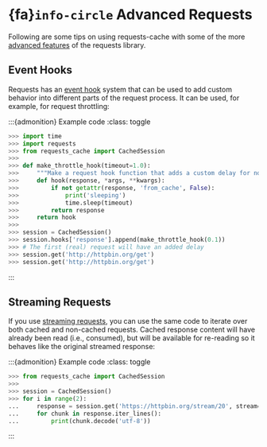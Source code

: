 # {fa}`info-circle` Advanced Requests
Following are some tips on using requests-cache with some of the more
[advanced features](https://docs.python-requests.org/en/latest/user/advanced/) of the requests
library.

## Event Hooks
Requests has an [event hook](https://requests.readthedocs.io/en/master/user/advanced/#event-hooks)
system that can be used to add custom behavior into different parts of the request process.
It can be used, for example, for request throttling:

:::{admonition} Example code
:class: toggle
```python
>>> import time
>>> import requests
>>> from requests_cache import CachedSession
>>>
>>> def make_throttle_hook(timeout=1.0):
>>>     """Make a request hook function that adds a custom delay for non-cached requests"""
>>>     def hook(response, *args, **kwargs):
>>>         if not getattr(response, 'from_cache', False):
>>>             print('sleeping')
>>>             time.sleep(timeout)
>>>         return response
>>>     return hook
>>>
>>> session = CachedSession()
>>> session.hooks['response'].append(make_throttle_hook(0.1))
>>> # The first (real) request will have an added delay
>>> session.get('http://httpbin.org/get')
>>> session.get('http://httpbin.org/get')
```
:::

## Streaming Requests
If you use [streaming requests](https://2.python-requests.org/en/master/user/advanced/#id9), you
can use the same code to iterate over both cached and non-cached requests. Cached response content
will have already been read (i.e., consumed), but will be available for re-reading so it behaves like
the original streamed response:

:::{admonition} Example code
:class: toggle
```python
>>> from requests_cache import CachedSession
>>>
>>> session = CachedSession()
>>> for i in range(2):
...     response = session.get('https://httpbin.org/stream/20', stream=True)
...     for chunk in response.iter_lines():
...         print(chunk.decode('utf-8'))
```
:::
